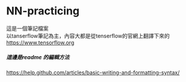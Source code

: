 # NN-practicing
這是一個筆記檔案  <br />
以tanserflow筆記為主，內容大都是從tenserflow的官網上翻譯下來的 <br />
https://www.tensorflow.org

##### 這邊是readme 的編輯方法
https://help.github.com/articles/basic-writing-and-formatting-syntax/
